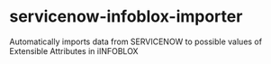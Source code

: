 # servicenow-infoblox-importer
 Automatically imports data from SERVICENOW to possible values of Extensible Attributes in iINFOBLOX
